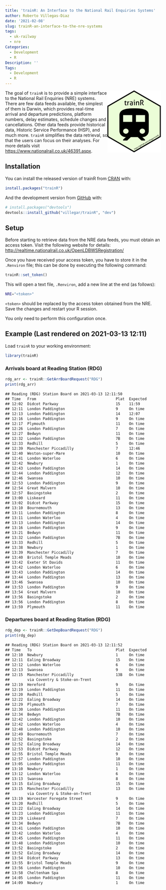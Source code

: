 ```yaml
---
title: 'trainR: An Interface to the National Rail Enquiries Systems'
author: Roberto Villegas-Diaz
date: '2021-02-08'
slug: trainR-an-interface-to-the-nre-systems
tags:
  - uk-railway
  - nre
Categories:
  - Development
  - R
Description: ''
Tags:
  - Development
  - R
---
```


<img src="https://raw.githubusercontent.com/villegar/trainR/main/inst/images/logo.png" alt="logo" align="right" height=200px/>

The goal of `trainR` is to provide a simple interface to the 
National Rail Enquiries (NRE) systems. There are few data feeds 
available, the simplest of them is Darwin, which provides real-time 
arrival and departure predictions, platform numbers, delay estimates, 
schedule changes and cancellations. Other data feeds provide historical 
data, Historic Service Performance (HSP), and much more. `trainR` 
simplifies the data retrieval, so that the users can focus on their 
analyses. For more details visit 
https://www.nationalrail.co.uk/46391.aspx.

## Installation

You can install the released version of trainR from [CRAN](https://CRAN.R-project.org) with:

``` r
install.packages("trainR")
```

And the development version from [GitHub](https://github.com/) with:

``` r
# install.packages("devtools")
devtools::install_github("villegar/trainR", "dev")
```

## Setup
Before starting to retrieve data from the NRE data feeds, you must obtain an access token. 
Visit the following website for details: http://realtime.nationalrail.co.uk/OpenLDBWSRegistration/

Once you have received your access token, you have to store it in the `.Renviron` file; this can be 
done by executing the following command:


```r
trainR::set_token()
```

This will open a text file, `.Renviron`, add a new line at the end (as follows):

```bash
NRE="<token>"
```

`<token>` should be replaced by the access token obtained from the NRE. Save the changes and restart 
your R session.

You only need to perform this configuration once.

## Example (Last rendered on 2021-03-13 12:11)

Load `trainR` to your working environment:

```r
library(trainR)
```

### Arrivals board at Reading Station (RDG)


```r
rdg_arr <- trainR::GetArrBoardRequest("RDG")
print(rdg_arr)
```

```
## Reading (RDG) Station Board on 2021-03-13 12:11:50
## Time   From                                    Plat  Expected
## 12:02  Didcot Parkway                          15    11:59
## 12:11  London Paddington                       9     On time
## 12:13  London Paddington                       14    12:07
## 12:16  London Paddington                       9     On time
## 12:17  Plymouth                                11    On time
## 12:26  London Paddington                       7     On time
## 12:27  Bedwyn                                  11    On time
## 12:32  London Paddington                       7B    On time
## 12:33  Redhill                                 5     On time
## 12:39  Manchester Piccadilly                   7     12:46
## 12:40  Weston-super-Mare                       10    On time
## 12:41  London Waterloo                         6     On time
## 12:42  Newbury                                 1     On time
## 12:43  London Paddington                       14    On time
## 12:44  London Paddington                       12    On time
## 12:46  Swansea                                 10    On time
## 12:53  London Paddington                       9     On time
## 12:54  Great Malvern                           10    On time
## 12:57  Basingstoke                             2     On time
## 13:00  Liskeard                                11    On time
## 13:02  Didcot Parkway                          15    On time
## 13:10  Bournemouth                             13    On time
## 13:11  London Paddington                       8     On time
## 13:11  London Waterloo                         4     On time
## 13:13  London Paddington                       14    On time
## 13:16  London Paddington                       9     On time
## 13:21  Bedwyn                                  11    On time
## 13:32  London Paddington                       7B    On time
## 13:33  Redhill                                 5     On time
## 13:38  Newbury                                 1     On time
## 13:39  Manchester Piccadilly                   7     On time
## 13:40  Bristol Temple Meads                    10    On time
## 13:42  Exeter St Davids                        11    On time
## 13:42  London Waterloo                         6     On time
## 13:43  London Paddington                       14    On time
## 13:44  London Paddington                       13    On time
## 13:46  Swansea                                 10    On time
## 13:53  London Paddington                       9     On time
## 13:54  Great Malvern                           10    On time
## 13:56  Basingstoke                             2     On time
## 13:56  London Paddington                       8     On time
## 13:59  Plymouth                                11    On time
```

### Departures board at Reading Station (RDG)


```r
rdg_dep <- trainR::GetDepBoardRequest("RDG")
print(rdg_dep)
```

```
## Reading (RDG) Station Board on 2021-03-13 12:11:52
## Time   To                                      Plat  Expected
## 12:10  Newbury                                 1     On time
## 12:11  Ealing Broadway                         15    On time
## 12:12  London Waterloo                         6     On time
## 12:13  Swansea                                 9     On time
## 12:15  Manchester Piccadilly                   13B   On time
##        via Coventry & Stoke-on-Trent           
## 12:19  Hereford                                9     On time
## 12:19  London Paddington                       11    On time
## 12:20  Redhill                                 5     On time
## 12:22  Ealing Broadway                         14    On time
## 12:29  Plymouth                                7     On time
## 12:30  London Paddington                       11    On time
## 12:34  Bedwyn                                  7B    On time
## 12:42  London Paddington                       10    On time
## 12:42  London Waterloo                         4     On time
## 12:48  London Paddington                       10    On time
## 12:49  Bournemouth                             7     On time
## 12:52  Basingstoke                             2     On time
## 12:52  Ealing Broadway                         14    On time
## 12:53  Didcot Parkway                          12    On time
## 12:55  Bristol Temple Meads                    9     On time
## 12:57  London Paddington                       10    On time
## 13:05  London Paddington                       11    On time
## 13:10  Newbury                                 1     On time
## 13:12  London Waterloo                         6     On time
## 13:13  Swansea                                 8     On time
## 13:15  Ealing Broadway                         15    On time
## 13:15  Manchester Piccadilly                   13    On time
##        via Coventry & Stoke-on-Trent           
## 13:19  Worcester Foregate Street               9     On time
## 13:20  Redhill                                 5     On time
## 13:22  Ealing Broadway                         14    On time
## 13:23  London Paddington                       11    On time
## 13:29  Liskeard                                7     On time
## 13:34  Bedwyn                                  7B    On time
## 13:41  London Paddington                       10    On time
## 13:42  London Waterloo                         4     On time
## 13:45  London Paddington                       11    On time
## 13:48  London Paddington                       10    On time
## 13:52  Basingstoke                             2     On time
## 13:52  Ealing Broadway                         14    On time
## 13:54  Didcot Parkway                          13    On time
## 13:55  Bristol Temple Meads                    9     On time
## 13:56  London Paddington                       10    On time
## 13:58  Cheltenham Spa                          8     On time
## 14:05  London Paddington                       11    On time
## 14:09  Newbury                                 1     On time
```
